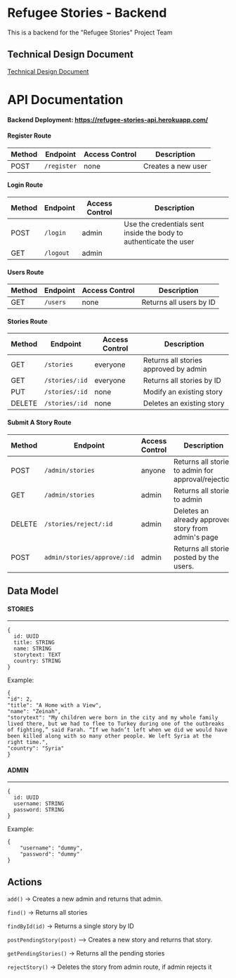 # Refugee Stories - Backend

This is a backend for the "Refugee Stories" Project Team

## Technical Design Document

[Technical Design Document](https://docs.google.com/document/d/1AZU1sWxj3n63dbdo91oi3M3fNJRERgi_ZXTMFo9l7DU/edit?usp=sharing)

# API Documentation

#### Backend Deployment: https://refugee-stories-api.herokuapp.com/ <br>

#### Register Route

| Method | Endpoint    | Access Control | Description        |
| ------ | ----------- | -------------- | ------------------ |
| POST   | `/register` | none           | Creates a new user |

#### Login Route

| Method | Endpoint  | Access Control | Description                                                       |
| ------ | --------- | -------------- | ----------------------------------------------------------------- |
| POST   | `/login`  | admin          | Use the credentials sent inside the body to authenticate the user |
| GET    | `/logout` | admin          |                                                                   |

#### Users Route

| Method | Endpoint | Access Control | Description             |
| ------ | -------- | -------------- | ----------------------- |
| GET    | `/users` | none           | Returns all users by ID |

#### Stories Route

| Method | Endpoint       | Access Control | Description                           |
| ------ | -------------- | -------------- | ------------------------------------- |
| GET    | `/stories`     | everyone       | Returns all stories approved by admin |
| GET    | `/stories/:id` | everyone       | Returns all stories by ID             |
| PUT    | `/stories/:id` | none           | Modify an existing story              |
| DELETE | `/stories/:id` | none           | Deletes an existing story             |

#### Submit A Story Route

| Method | Endpoint                    | Access Control | Description                                         |
| ------ | --------------------------- | -------------- | --------------------------------------------------- |
| POST   | `/admin/stories`            | anyone         | Returns all stories to admin for approval/rejection |
| GET    | `/admin/stories`            | admin          | Returns all stories to admin                        |
| DELETE | `/stories/reject/:id`       | admin          | Deletes an already approved story from admin's page |
| POST   | `admin/stories/approve/:id` | admin          | Returns all stories posted by the users.            |

## Data Model

#### STORIES

---

```
{
  id: UUID
  title: STRING
  name: STRING
  storytext: TEXT
  country: STRING
}
```

Example:

```
{
"id": 2,
"title": "A Home with a View",
"name": "Zeinah",
"storytext": "My children were born in the city and my whole family lived there, but we had to flee to Turkey during one of the outbreaks of fighting,” said Farah. “If we hadn’t left when we did we would have been killed along with so many other people. We left Syria at the right time.",
"country": "Syria"
}
```

#### ADMIN

---

```
{
  id: UUID
  username: STRING
  password: STRING
}
```

Example:

```
{
	"username": "dummy",
	"password": "dummy"
}
```

## Actions

`add()` -> Creates a new admin and returns that admin.

`find()` -> Returns all stories

`findById(id)` -> Returns a single story by ID

`postPendingStory(post)` --> Creates a new story and returns that story.

`getPendingStories()` -> Returns all the pending stories

`rejectStory()` -> Deletes the story from admin route, if admin rejects it
